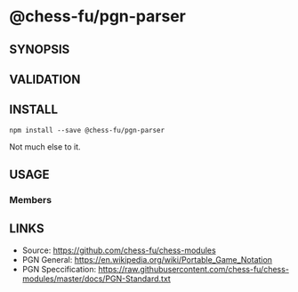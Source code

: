 # @chess-fu/pgn-parser

## SYNOPSIS

## VALIDATION

## INSTALL

```
npm install --save @chess-fu/pgn-parser
```
Not much else to it.

## USAGE

### Members

## LINKS

- Source: https://github.com/chess-fu/chess-modules
- PGN General: https://en.wikipedia.org/wiki/Portable_Game_Notation
- PGN Speccification: https://raw.githubusercontent.com/chess-fu/chess-modules/master/docs/PGN-Standard.txt
